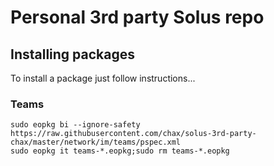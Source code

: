 # Personal 3rd party Solus repo

## Installing packages
To install a package just follow instructions...

### Teams
```
sudo eopkg bi --ignore-safety https://raw.githubusercontent.com/chax/solus-3rd-party-chax/master/network/im/teams/pspec.xml
sudo eopkg it teams-*.eopkg;sudo rm teams-*.eopkg
```